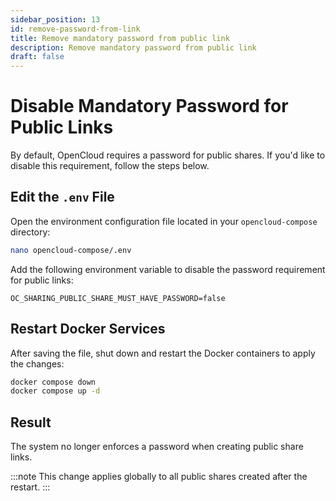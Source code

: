 ```yaml
---
sidebar_position: 13
id: remove-password-from-link
title: Remove mandatory password from public link
description: Remove mandatory password from public link
draft: false
---
```


# Disable Mandatory Password for Public Links

By default, OpenCloud requires a password for public shares. If you'd like to disable this requirement, follow the steps below.

## Edit the `.env` File

Open the environment configuration file located in your `opencloud-compose` directory:

```bash
nano opencloud-compose/.env
```

Add the following environment variable to disable the password requirement for public links:

```env
OC_SHARING_PUBLIC_SHARE_MUST_HAVE_PASSWORD=false
```

## Restart Docker Services

After saving the file, shut down and restart the Docker containers to apply the changes:

```bash
docker compose down
docker compose up -d
```

## Result

The system no longer enforces a password when creating public share links.

:::note
This change applies globally to all public shares created after the restart.
:::
